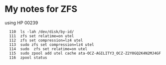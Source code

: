 # My notes for ZFS

using HP 00239

```console
  110  ls -lah /dev/disk/by-id/
  111  zfs set relatime=on utel
  112  zfs set compression=lz4 utel
  113  sudo zfs set compression=lz4 utel
  114  sudo  zfs set relatime=on utel
  115  sudo zpool add utel cache ata-OCZ-AGILITY3_OCZ-Z2Y0GQ2K4N2MJ4GF
  116  zpool status
```

